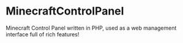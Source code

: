 MinecraftControlPanel
=====================

Minecraft Control Panel written in PHP, used as a web management interface full of rich features!
